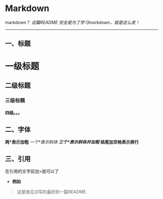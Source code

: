 # Markdown
markdown？
*这篇README 完全是为了学习markdown，就是这么皮！* 
***

## 一、标题 

# 一级标题
## 二级标题
### 三级标题
#### 四级。。。

## 二、字体 

**两\*表示加粗** 
*一个\*表示斜体* 
***三个\*表示斜体并加粗*** 
**结尾加空格表示换行** 

## 三、引用 
在引用的文字前加\>就可以了

- **例如** 
> 这是我见过写的最好的一篇README.

